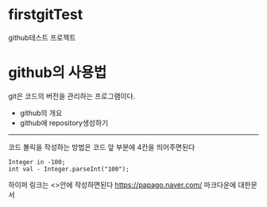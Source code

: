  # firstgitTest
 github테스트 프로젝트

 # github의 사용법
 git은 코드의 버전을 관리하는 프로그램이다.
  - github의 개요
  - github에 repository생성하기
  

----



코드 볼릭을 작성하는 방법은 코드 앞 부분에 4칸을 띄어주면된다
    
    Integer in -100;
    int val - Integer.parseInt("100");
    
    
하이퍼 링크는 <>안에 작성하면된다
<https://papago.naver.com/>
마크다운에 대한문서

